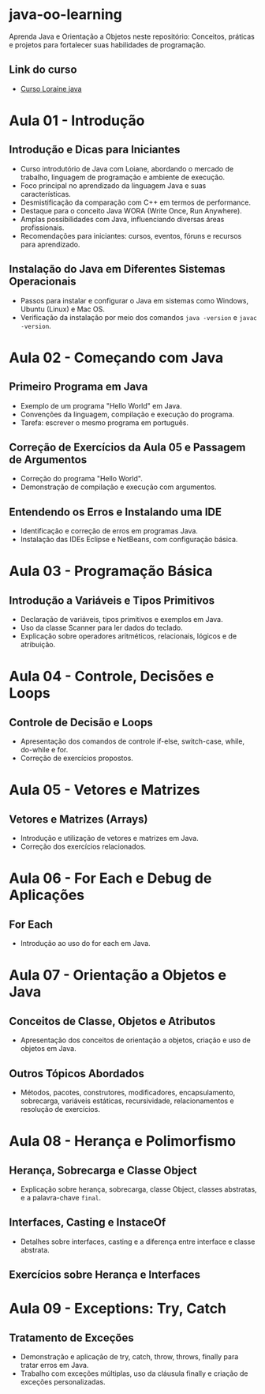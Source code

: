 # java-oo-learning
Aprenda Java e Orientação a Objetos neste repositório: Conceitos, práticas e projetos para fortalecer suas habilidades de programação.

## Link do curso
- [Curso Loraine java](https://loiane.training/curso/java-basico)

# Aula 01 - Introdução

## Introdução e Dicas para Iniciantes
- Curso introdutório de Java com Loiane, abordando o mercado de trabalho, linguagem de programação e ambiente de execução.
- Foco principal no aprendizado da linguagem Java e suas características.
- Desmistificação da comparação com C++ em termos de performance.
- Destaque para o conceito Java WORA (Write Once, Run Anywhere).
- Amplas possibilidades com Java, influenciando diversas áreas profissionais.
- Recomendações para iniciantes: cursos, eventos, fóruns e recursos para aprendizado.

## Instalação do Java em Diferentes Sistemas Operacionais
- Passos para instalar e configurar o Java em sistemas como Windows, Ubuntu (Linux) e Mac OS.
- Verificação da instalação por meio dos comandos `java -version` e `javac -version`.

# Aula 02 - Começando com Java

## Primeiro Programa em Java
- Exemplo de um programa "Hello World" em Java.
- Convenções da linguagem, compilação e execução do programa.
- Tarefa: escrever o mesmo programa em português.

## Correção de Exercícios da Aula 05 e Passagem de Argumentos
- Correção do programa "Hello World".
- Demonstração de compilação e execução com argumentos.

## Entendendo os Erros e Instalando uma IDE
- Identificação e correção de erros em programas Java.
- Instalação das IDEs Eclipse e NetBeans, com configuração básica.

# Aula 03 - Programação Básica

## Introdução a Variáveis e Tipos Primitivos
- Declaração de variáveis, tipos primitivos e exemplos em Java.
- Uso da classe Scanner para ler dados do teclado.
- Explicação sobre operadores aritméticos, relacionais, lógicos e de atribuição.

# Aula 04 - Controle, Decisões e Loops

## Controle de Decisão e Loops
- Apresentação dos comandos de controle if-else, switch-case, while, do-while e for.
- Correção de exercícios propostos.

# Aula 05 - Vetores e Matrizes

## Vetores e Matrizes (Arrays)
- Introdução e utilização de vetores e matrizes em Java.
- Correção dos exercícios relacionados.

# Aula 06 - For Each e Debug de Aplicações

## For Each
- Introdução ao uso do for each em Java.

# Aula 07 - Orientação a Objetos e Java

## Conceitos de Classe, Objetos e Atributos
- Apresentação dos conceitos de orientação a objetos, criação e uso de objetos em Java.

## Outros Tópicos Abordados
- Métodos, pacotes, construtores, modificadores, encapsulamento, sobrecarga, variáveis estáticas, recursividade, relacionamentos e resolução de exercícios.

# Aula 08 - Herança e Polimorfismo

## Herança, Sobrecarga e Classe Object
- Explicação sobre herança, sobrecarga, classe Object, classes abstratas, e a palavra-chave `final`.

## Interfaces, Casting e InstaceOf
- Detalhes sobre interfaces, casting e a diferença entre interface e classe abstrata.

## Exercícios sobre Herança e Interfaces

# Aula 09 - Exceptions: Try, Catch

## Tratamento de Exceções
- Demonstração e aplicação de try, catch, throw, throws, finally para tratar erros em Java.
- Trabalho com exceções múltiplas, uso da cláusula finally e criação de exceções personalizadas.


